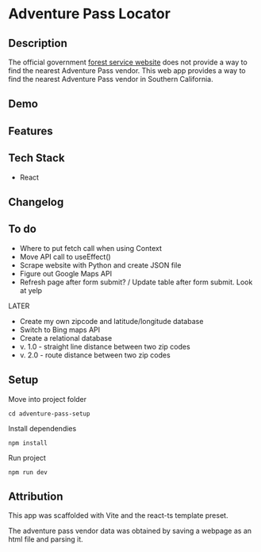 # Adventure Pass Locator

## Description

The official government [forest service website](https://www.fs.usda.gov/detailfull/r5/passes-permits/recreation/?cid=STELPRDB5181410&width=full) does not provide a way to find the nearest Adventure Pass vendor. This web app provides a way to find the nearest Adventure Pass vendor in Southern California.

## Demo

<!-- ![Image of Yaktocat](https://octodex.github.com/images/yaktocat.png) -->

## Features

## Tech Stack

- React
<!-- ## APIs -->

## Changelog

<!-- ## Lessons Learned -->

## To do

- Where to put fetch call when using Context
- Move API call to useEffect()
- Scrape website with Python and create JSON file
- Figure out Google Maps API
- Refresh page after form submit? / Update table after form submit. Look at yelp

LATER

- Create my own zipcode and latitude/longitude database
- Switch to Bing maps API
- Create a relational database
- v. 1.0 - straight line distance between two zip codes
- v. 2.0 - route distance between two zip codes

## Setup

Move into project folder

```
cd adventure-pass-setup
```

Install dependendies

```
npm install
```

Run project

```
npm run dev
```

## Attribution

This app was scaffolded with Vite and the react-ts template preset.

The adventure pass vendor data was obtained by saving a webpage as an html file and parsing it.
